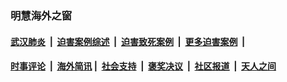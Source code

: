 
### 明慧海外之窗

####  [武汉肺炎](indexes/365.md?t=01050900) &nbsp;|&nbsp;  [迫害案例综述](indexes/328.md?t=01050900) &nbsp;|&nbsp; [迫害致死案例](indexes/277.md?t=01050900)  &nbsp;|&nbsp; [更多迫害案例](indexes/81.md?t=01050900)  &nbsp;|&nbsp; 
####  [时事评论](indexes/251.md?t=01050900) &nbsp;|&nbsp; [海外简讯](indexes/245.md?t=01050900)&nbsp;|&nbsp;  [社会支持](indexes/140.md?t=01050900) &nbsp;|&nbsp; [褒奖决议](indexes/282.md?t=01050900) &nbsp;|&nbsp; [社区报道](indexes/91.md?t=01050900)  &nbsp;|&nbsp; [天人之间](indexes/78.md?t=01050900) 


